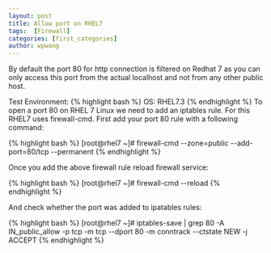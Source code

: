 ```yaml
---
layout: post
title: Allow port on RHEL7
tags:  [Firewall]
categories: [first_categories]
author: wpwang
---
```


By default the port 80 for http connection is filtered on Redhat 7 as you can only access this port from the actual localhost and not from any other public host.

Test Environment:
{% highlight bash %}
OS: RHEL7.3
{% endhighlight %}
To open a port 80 on RHEL 7 Linux we need to add an iptables rule. For this RHEL7 uses firewall-cmd. First add your port 80 rule with a following command:

{% highlight bash %}
[root@rhel7 ~]# firewall-cmd --zone=public --add-port=80/tcp --permanent
{% endhighlight %}

Once you add the above firewall rule reload firewall service:

{% highlight bash %}
[root@rhel7 ~]# firewall-cmd --reload
{% endhighlight %}

And check whether the port was added to ipatables rules:

{% highlight bash %}
[root@rhel7 ~]# iptables-save | grep 80
-A IN_public_allow -p tcp -m tcp --dport 80 -m conntrack --ctstate NEW -j ACCEPT
{% endhighlight %}
